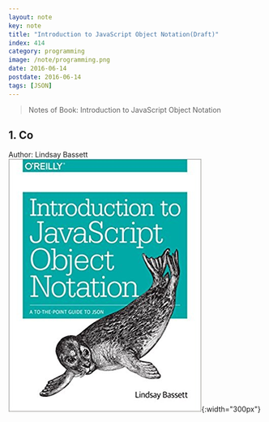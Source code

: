 ```yaml
---
layout: note
key: note
title: "Introduction to JavaScript Object Notation(Draft)"
index: 414
category: programming
image: /note/programming.png
date: 2016-06-14
postdate: 2016-06-14
tags: [JSON]
---
```


> Notes of Book: Introduction to JavaScript Object Notation  

## 1. Co

Author: Lindsay Bassett
![image](/public/notes/introduction-to-javaScript-object-notation/cover.jpg){:width="300px"}  
